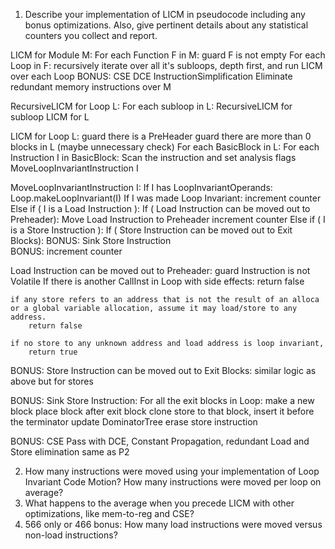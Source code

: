 1. Describe your implementation of LICM in pseudocode including any bonus optimizations. 
    Also, give pertinent details about any statistical counters you collect and report.

LICM for Module M:
    For each Function F in M:
        guard F is not empty
        For each Loop in F:
            recursively iterate over all it's subloops, depth first, and run LICM over each Loop
    BONUS:  CSE
            DCE
            InstructionSimplification
            Eliminate redundant memory instructions over M

RecursiveLICM for Loop L:
    For each subloop in L:
        RecursiveLICM for subloop
    LICM for L

LICM for Loop L:
    guard there is a PreHeader
    guard there are more than 0 blocks in L (maybe unnecessary check)
    For each BasicBlock in L:
        For each Instruction I in BasicBlock:
            Scan the instruction and set analysis flags
            MoveLoopInvariantInstruction I

MoveLoopInvariantInstruction I:
    If I has LoopInvariantOperands:
        Loop.makeLoopInvariant(I)
    If I was made Loop Invariant:
        increment counter
    Else if ( I is a Load Instruction ):
        If ( Load Instruction can be moved out to Preheader):
            Move Load Instruction to Preheader
            increment counter
    Else if ( I is a Store Instruction ):
        If ( Store Instruction can be moved out to Exit Blocks):
        BONUS: Sink Store Instruction   
        BONUS: increment counter

Load Instruction can be moved out to Preheader:
    guard Instruction is not Volatile
    If there is another CallInst in Loop with side effects: return false

    if any store refers to an address that is not the result of an alloca or a global variable allocation, assume it may load/store to any address. 
        return false
    
    if no store to any unknown address and load address is loop invariant,
        return true
    

BONUS: Store Instruction can be moved out to Exit Blocks:
    similar logic as above but for stores

BONUS: Sink Store Instruction:
    For all the exit blocks in Loop:
        make a new block
        place block after exit block
        clone store to that block, insert it before the terminator
        update DominatorTree
    erase store instruction

BONUS: CSE Pass with DCE, Constant Propagation, redundant Load and Store elimination
    same as P2




2. How many instructions were moved using your implementation of Loop Invariant Code Motion? 
How many instructions were moved per loop on average? 
2. What happens to the average when you precede LICM with other optimizations, like mem-to-reg and CSE?
3. 566 only or 466 bonus: How many load instructions were moved versus non-load instructions?
